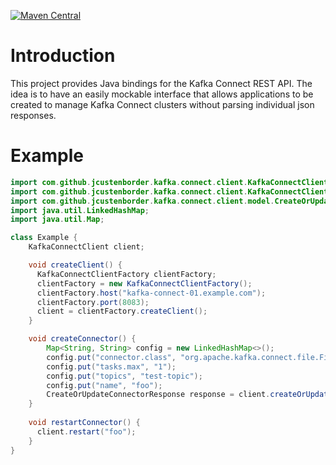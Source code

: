 [![Maven Central](https://img.shields.io/maven-central/v/com.github.jcustenborder.kafka/kafka-connect-client.svg)](https://search.maven.org/search?q=g:com.github.jcustenborder.kafka%20AND%20a:kafka-connect-client&core=gav)
# Introduction

This project provides Java bindings for the Kafka Connect REST API. The idea is to have an easily mockable interface 
that allows applications to be created to manage Kafka Connect clusters without parsing individual json 
responses.

# Example

```java
import com.github.jcustenborder.kafka.connect.client.KafkaConnectClientFactory;
import com.github.jcustenborder.kafka.connect.client.KafkaConnectClient;
import com.github.jcustenborder.kafka.connect.client.model.CreateOrUpdateConnectorResponse;
import java.util.LinkedHashMap;
import java.util.Map;

class Example {
    KafkaConnectClient client;

    void createClient() {
      KafkaConnectClientFactory clientFactory;
      clientFactory = new KafkaConnectClientFactory();
      clientFactory.host("kafka-connect-01.example.com");
      clientFactory.port(8083);
      client = clientFactory.createClient();
    }

    void createConnector() {
        Map<String, String> config = new LinkedHashMap<>();
        config.put("connector.class", "org.apache.kafka.connect.file.FileStreamSinkConnector");
        config.put("tasks.max", "1");
        config.put("topics", "test-topic");
        config.put("name", "foo");
        CreateOrUpdateConnectorResponse response = client.createOrUpdate("foo", config);
    }
  
    void restartConnector() {
      client.restart("foo");
    }   
}
```